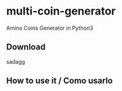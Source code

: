 # multi-coin-generator
Amino Coins Generator in Python3


## Download

sadagg

## How to use it / Como usarlo

